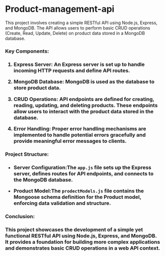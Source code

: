 <h1>Product-management-api</h1>

This project involves creating a simple RESTful API using Node.js, Express, and MongoDB. The API allows users to perform basic CRUD operations (Create, Read, Update, Delete) on product data stored in a MongoDB database.

<h3>Key Components:<h3>

1. **Express Server:** An Express server is set up to handle incoming HTTP requests and define API routes.

2. **MongoDB Database:** MongoDB is used as the database to store product data. 

4. **CRUD Operations:** API endpoints are defined for creating, reading, updating, and deleting products. These endpoints allow users to interact with the product data stored in the database.

5. **Error Handling:** Proper error handling mechanisms are implemented to handle potential errors gracefully and provide meaningful error messages to clients.

<h3>Project Structure:<h3>

- Server Configuration:The `app.js` file sets up the Express server, defines routes for API endpoints, and connects to the MongoDB database.

- Product Model:The `prodectModels.js` file contains the Mongoose schema definition for the Product model, enforcing data validation and structure.

<h3>Conclusion:<h3>

This project showcases the development of a simple yet functional RESTful API using Node.js, Express, and MongoDB. It provides a foundation for building more complex applications and demonstrates basic CRUD operations in a web API context.
